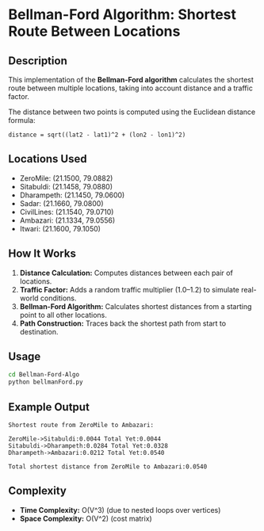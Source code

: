 # Bellman-Ford Algorithm: Shortest Route Between Locations

## Description

This implementation of the **Bellman-Ford algorithm** calculates the shortest route between multiple locations, taking into account distance and a traffic factor.

The distance between two points is computed using the Euclidean distance formula:

```
distance = sqrt((lat2 - lat1)^2 + (lon2 - lon1)^2)
```

## Locations Used

* ZeroMile: (21.1500, 79.0882)
* Sitabuldi: (21.1458, 79.0880)
* Dharampeth: (21.1450, 79.0600)
* Sadar: (21.1660, 79.0800)
* CivilLines: (21.1540, 79.0710)
* Ambazari: (21.1334, 79.0556)
* Itwari: (21.1600, 79.1050)

## How It Works

1. **Distance Calculation:** Computes distances between each pair of locations.
2. **Traffic Factor:** Adds a random traffic multiplier (1.0–1.2) to simulate real-world conditions.
3. **Bellman-Ford Algorithm:** Calculates shortest distances from a starting point to all other locations.
4. **Path Construction:** Traces back the shortest path from start to destination.

## Usage

```bash
cd Bellman-Ford-Algo
python bellmanFord.py
```

## Example Output

```
Shortest route from ZeroMile to Ambazari:

ZeroMile->Sitabuldi:0.0044 Total Yet:0.0044
Sitabuldi->Dharampeth:0.0284 Total Yet:0.0328
Dharampeth->Ambazari:0.0212 Total Yet:0.0540

Total shortest distance from ZeroMile to Ambazari:0.0540
```

## Complexity

* **Time Complexity:** O(V^3) (due to nested loops over vertices)
* **Space Complexity:** O(V^2) (cost matrix)
